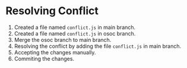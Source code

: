 # Resolving Conflict

1. Created a file named `conflict.js` in main branch.
2. Created a file named `conflict.js` in osoc branch.
3. Merge the osoc branch to main branch.
4. Resolving the conflict by adding the file `conflict.js` in main branch.
5. Accepting the changes manually.
6. Commiting the changes.

